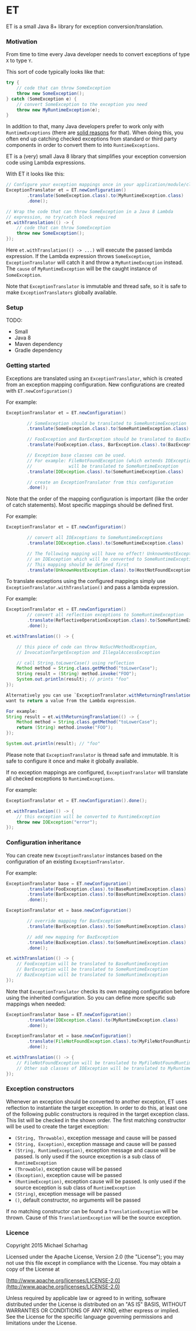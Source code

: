 ET
==
ET is a small Java 8+ library for exception conversion/translation.

### Motivation

From time to time every Java developer needs to convert exceptions of type `X` to type `Y`.

This sort of code typically looks like that:
```java
try {
    // code that can throw SomeException
    throw new SomeException();
} catch (SomeException e) {
    // convert SomeException to the exception you need
    throw new MyRuntimeException(e);
}
```
In addition to that, many Java developers prefer to work only with `RuntimeExceptions`
(there are [solid reasons](http://stackoverflow.com/questions/613954/the-case-against-checked-exceptions/614330#614330) for that).
When doing this, you often end up catching checked exceptions from standard or third party
components in order to convert them to into `RuntimeExceptions`.

ET is a (very) small Java 8 library that simplifies your exception conversion code using
Lambda expressions.

With ET it looks like this:
```Java
// Configure your exception mappings once in your application/module/class
ExceptionTranslator et = ET.newConfiguration()
        .translate(SomeException.class).to(MyRuntimeException.class)
        .done();

// Wrap the code that can throw SomeException in a Java 8 Lambda
// expression, no try/catch block required
et.withTranslation(() -> {
    // code that can throw SomeException
    throw new SomeException();
});
```
Here `et.withTranslation(() -> ...)` will execute the passed lambda expression. If the Lambda
expression throws `SomeException`, `ExceptionTranslator` will catch it and throw a
`MyRuntimeException` instead. The `cause` of `MyRuntimeException` will be the caught
instance of `SomeException`.

Note that `ExceptionTranslator` is immutable and thread safe, so it is safe to make `ExceptionTranslators` globally available.

### Setup

TODO:

* Small
* Java 8
* Maven dependency
* Gradle dependency

### Getting started

Exceptions are translated using an `ExceptionTranslator`, which is created from an
exception mapping configuration. New configurations are created with `ET.newConfiguration()`

For example:
```java
ExceptionTranslator et = ET.newConfiguration()

        // SomeException should be translated to SomeRuntimeException
        .translate(SomeException.class).to(SomeRuntimeException.class)

        // FooException and BarException should be translated to BazException
        .translate(FooException.class, BarException.class).to(BazException.class)

        // Exception base classes can be used.
        // For example: FileNotFoundException (which extends IOException)
        //              will be translated to SomeRuntimeException
        .translate(IOException.class).to(SomeRuntimeException.class)

        // create an ExceptionTranslator from this configuration
        .done();
```

Note that the order of the mapping configuration is important (like the order of catch statements).
Most specific mappings should be defined first.

For example:
```java
ExceptionTranslator et = ET.newConfiguration()

        // convert all IOExceptions to SomeRuntimeExceptions
        .translate(IOException.class).to(SomeRuntimeException.class)

        // The following mapping will have no effect! UnknownHostException is
        // an IOException which will be converted to SomeRuntimeException.
        // This mapping should be defined first
        .translate(UnknownHostException.class).to(HostNotFoundException.class)
```

To translate exceptions using the configured mappings simply use `ExceptionTranslator.withTranslation()`
and pass a lambda expression.

For example:
```java
ExceptionTranslator et = ET.newConfiguration()
        // convert all reflection exceptions to SomeRuntimeException
        .translate(ReflectiveOperationException.class).to(SomeRuntimeException.class)
        .done();

et.withTranslation(() -> {

    // this piece of code can throw NoSuchMethodException,
    // InvocationTargetException and IllegalAccessException

    // call String.toLowerCase() using reflection
    Method method = String.class.getMethod("toLowerCase");
    String result = (String) method.invoke("FOO");
    System.out.println(result); // prints "foo"
});

Alternatively you can use `ExceptionTranslator.withReturningTranslation()` if you
want to return a value from the Lambda expression.

For example:
String result = et.withReturningTranslation(() -> {
    Method method = String.class.getMethod("toLowerCase");
    return (String) method.invoke("FOO");
});

System.out.println(result); // "foo"
```

Please note that `ExceptionTranslator` is thread safe and immutable. It is safe to
configure it once and make it globally available.

If no exception mappings are configured, `ExceptionTranslator` will translate all
checked exceptions to `RuntimeExceptions`.

For example:
```java
ExceptionTranslator et = ET.newConfiguration().done();

et.withTranslation(() -> {
    // this exception will be converted to RuntimeException
    throw new IOException("error");
});
```


### Configuration inheritance

You can create new `ExceptionTranslator` instances based on the configuration of an
existing `ExceptionTranslator`.

For example:
```java
ExceptionTranslator base = ET.newConfiguration()
        .translate(FooException.class).to(BaseRuntimeException.class)
        .translate(BarException.class).to(BaseRuntimeException.class)
        .done();

ExceptionTranslator et = base.newConfiguration()

        // override mapping for BarException
        .translate(BarException.class).to(SomeRuntimeException.class)

        // add new mapping for BazException
        .translate(BazException.class).to(SomeRuntimeException.class)
        .done();

et.withTranslation(() -> {
    // FooException will be translated to BaseRuntimeException
    // BarException will be translated to SomeRuntimeException
    // BazException will be translated to SomeRuntimeException
});
```

Note that `ExceptionTranslator` checks its own mapping configuration before using
the inherited configuration. So you can define more specific sub mappings when needed:

```java
ExceptionTranslator base = ET.newConfiguration()
        .translate(IOException.class).to(MyRuntimeException.class)
        .done();

ExceptionTranslator et = base.newConfiguration()
        .translate(FileNotFoundException.class).to(MyFileNotFoundRuntimeException.class)
        .done();

et.withTranslation(() -> {
    // FileNotFoundException will be translated to MyFileNotFoundRuntimeException
    // Other sub classes of IOException will be translated to MyRuntimeException
});
```

### Exception constructors

Whenever an exception should be converted to another exception, ET uses reflection to instantiate the
target exception. In order to do this, at least one of the following public constructors is required
in the target exception class. This list will be checked in the shown order. The first matching
constructor will be used to create the target exception:

* `(String, Throwable)`, exception message and cause will be passed
* `(String, Exception)`, exception massage and cause will be passed
* `(String, RuntimeException)`, exception message and cause will be passed. Is only used if the source
    exception is a sub class of `RuntimeException`
* `(Throwable)`, exception cause will be passed
* `(Exception)`, exception cause will be passed
* `(RuntimeException)`, exception cause will be passed. Is only used if the source exception is sub
    class of `RuntimeException`
* `(String)`, exception message will be passed
* `()`, default constructor, no arguments will be passed

If no matching constructor can be found a `TranslationException` will be thrown. Cause of this
`TranslationException` will be the source exception.


### Licence

Copyright 2015 Michael Scharhag

Licensed under the Apache License, Version 2.0 (the "License");
you may not use this file except in compliance with the License.
You may obtain a copy of the License at

[http://www.apache.org/licenses/LICENSE-2.0](http://www.apache.org/licenses/LICENSE-2.0)

Unless required by applicable law or agreed to in writing, software
distributed under the License is distributed on an "AS IS" BASIS,
WITHOUT WARRANTIES OR CONDITIONS OF ANY KIND, either express or implied.
See the License for the specific language governing permissions and
limitations under the License.


